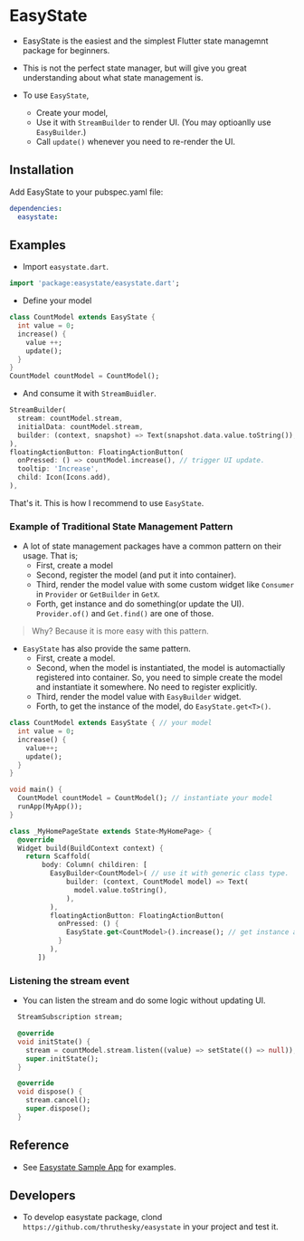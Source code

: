 # EasyState

* EasyState is the easiest and the simplest Flutter state managemnt package for beginners.

* This is not the perfect state manager, but will give you great understanding about what state management is.

* To use `EasyState`,
  * Create your model,
  * Use it with `StreamBuilder` to render UI. (You may optioanlly use `EasyBuilder`.)
  * Call `update()` whenever you need to re-render the UI.

## Installation

Add EasyState to your pubspec.yaml file:

``` yaml
dependencies:
  easystate:
```

## Examples


* Import `easystate.dart`.

``` dart
import 'package:easystate/easystate.dart';
```


* Define your model

```dart
class CountModel extends EasyState {
  int value = 0;
  increase() {
    value ++;
    update();
  }
}
CountModel countModel = CountModel();
```

* And consume it with `StreamBuidler`.

```dart
StreamBuilder(
  stream: countModel.stream,
  initialData: countModel.stream,
  builder: (context, snapshot) => Text(snapshot.data.value.toString()),
),
floatingActionButton: FloatingActionButton(
  onPressed: () => countModel.increase(), // trigger UI update.
  tooltip: 'Increase',
  child: Icon(Icons.add),
),
```
That's it. This is how I recommend to use `EasyState`.

### Example of Traditional State Management Pattern

* A lot of state management packages have a common pattern on their usage. That is;
  * First, create a model
  * Second, register the model (and put it into container).
  * Third, render the model value with some custom widget like `Consumer` in `Provider` or `GetBuilder` in `GetX`.
  * Forth, get instance and do something(or update the UI). `Provider.of()` and `Get.find()` are one of those.

> Why? Because it is more easy with this pattern.

* `EasyState` has also provide the same pattern.
  * First, create a model.
  * Second, when the model is instantiated, the model is automactially registered into container. So, you need to simple create the model and instantiate it somewhere. No need to register explicitly.
  * Third, render the model value with `EasyBuilder` widget.
  * Forth, to get the instance of the model, do `EasyState.get<T>()`.



```dart
class CountModel extends EasyState { // your model
  int value = 0;
  increase() {
    value++;
    update();
  }
}

void main() {
  CountModel countModel = CountModel(); // instantiate your model
  runApp(MyApp());
}

class _MyHomePageState extends State<MyHomePage> {
  @override
  Widget build(BuildContext context) {
    return Scaffold(
        body: Column( childiren: [
          EasyBuilder<CountModel>( // use it with generic class type.
              builder: (context, CountModel model) => Text(
                model.value.toString(),
              ),
          ),
          floatingActionButton: FloatingActionButton(
            onPressed: () {
              EasyState.get<CountModel>().increase(); // get instance and re-render
            }
          ),
       ])
```

### Listening the stream event

* You can listen the stream and do some logic without updating UI.

``` dart
  StreamSubscription stream;

  @override
  void initState() {
    stream = countModel.stream.listen((value) => setState(() => null));
    super.initState();
  }

  @override
  void dispose() {
    stream.cancel();
    super.dispose();
  }
```


## Reference

* See [Easystate Sample App](https://github.com/thruthesky/easystate_sample/tree/master/lib) for examples.



## Developers

* To develop easystate package, clond `https://github.com/thruthesky/easystate` in your project and test it.